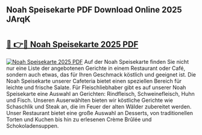 ## Noah Speisekarte PDF Download Online 2025 JArqK

# <h2><a href="http://gc5z43.nevu.top/?p=Noah+Speisekarte">🔗 👉🔴 Noah Speisekarte 2025 PDF</a></h2>

[![Noah Speisekarte 2025 PDF](https://i.imgur.com/dBaPXMq.png)](http://gc5z43.nevu.top/?p=Noah+Speisekarte)
Auf der Noah Speisekarte finden Sie nicht nur eine Liste der angebotenen Gerichte in einem Restaurant oder Café, sondern auch etwas, das für Ihren Geschmack köstlich und geeignet ist. Die Noah Speisekarte unserer Cafeteria bietet einen speziellen Bereich für leichte und frische Salate. Für Fleischliebhaber gibt es auf unserer Noah Speisekarte eine Auswahl an Gerichten: Rindfleisch, Schweinefleisch, Huhn und Fisch. Unseren Auserwählten bieten wir köstliche Gerichte wie Schaschlik und Steak an, die im Feuer der alten Wälder zubereitet werden. Unser Restaurant bietet eine große Auswahl an Desserts, von traditionellen Torten und Kuchen bis hin zu erlesenen Crème Brûlée und Schokoladensuppen.
